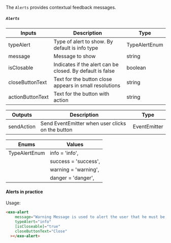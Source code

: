 The `Alerts` provides contextual feedback messages.

##### `Alerts`

| Inputs                      | Description                         | Type                          | 
| --------------------------- | ----------------------------------- | ----------------------------- |
|  typeAlert                  | Type of alert to show. By default is info type| TypeAlertEnum                        | 
|  message                    | Message to show           | string                        |
|  isClosable                       | Indicates if the alert can be closed. By default is false | boolean           |
|  closeButtonText                | Text for the button close appears in small resolutions        | string                        |
|  actionButtonText                | Text for the button with action  | string              |

| Outputs                      | Description                         | Type 
| --------------------------- | ----------------------------------- | ----------------------------- |
| sendAction                  | Send EventEmitter when user clicks on the button | EventEmitter              

| Enums                       | Values                              | 
| --------------------------- | ----------------------------------- | 
|  TypeAlertEnum              | info = 'info',                        |
|                             | success = 'success',                      |
|                             | warning = 'warning',                   |
|                             | danger = 'danger',                 |



#### Alerts in practice

Usage:
```html
<exo-alert
    message="Warning Message is used to alert the user that he must be carefull and that it is important to read it"
    typeAlert="info"
    [isCloseable]="true"
    closeButtonText="Close"
  ></exo-alert>
```
